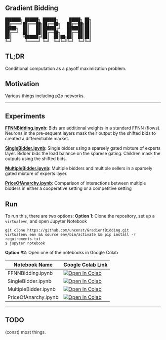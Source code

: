 ## Gradient Bidding

```
███████╗ ██████╗ ██████╗     █████╗ ██╗
██╔════╝██╔═══██╗██╔══██╗   ██╔══██╗██║
█████╗  ██║   ██║██████╔╝   ███████║██║
██╔══╝  ██║   ██║██╔══██╗   ██╔══██║██║
██║     ╚██████╔╝██║  ██║██╗██║  ██║██║
╚═╝      ╚═════╝ ╚═╝  ╚═╝╚═╝╚═╝  ╚═╝╚═╝
```

## TL;DR
Conditional computation as a payoff maximization problem.

## Motivation

Various things including p2p networks.

---

## Experiments

[**FFNNBidding.ipynb**](https://github.com/unconst/GradientBidding/blob/master/FFNNBidding.ipynb): Bids are additional weights in a standard FFNN (flows). Neurons in the pre-sequent layers mask their output by the shifted bids to created a differentiable market.

[**SingleBidder.ipynb**](https://github.com/unconst/GradientBidding/blob/master/Singlebidder.ipynb): Single bidder using a sparsely gated mixture of experts layer. Bidder bids the load balance on the sparese gating. Children mask the outputs using the shifted bids.

[**MultipleBidder.ipynb**](https://github.com/unconst/GradientBidding/blob/master/Multibidder.ipynb): Multiple bidders and multiple sellers in a sparsely gated mixture of experts layer.

[**PriceOfAnarchy.ipynb**](https://github.com/unconst/GradientBidding/blob/master/PriceOfAnarchy.ipynb): Comparison of interactions between multiple bidders in either a cooperative setting or a competitive setting


## Run

To run this, there are two options:
**Option 1**: Clone the repository, set up a `virtualevn`, and open Jupyter Notebook
```
git clone https://github.com/unconst/GradientBidding.git
virtualenv env && source env/bin/activate && pip install -r requirements.txt
$ jupyter notebook
```
**Option #2**: Open one of the notebooks in Google Colab

| **Notebook Name**    | **Google Colab Link**                                                                                                                                                           |
|----------------------|---------------------------------------------------------------------------------------------------------------------------------------------------------------------------------|
| FFNNBidding.ipynb    | [![Open In Colab](https://colab.research.google.com/assets/colab-badge.svg)](https://colab.research.google.com/github/unconst/GradientBidding/blob/master/FFNNBidding.ipynb)    |
| SingleBidder.ipynb   | [![Open In Colab](https://colab.research.google.com/assets/colab-badge.svg)](https://colab.research.google.com/github/unconst/GradientBidding/blob/master/SingleBidder.ipynb)   |
| MultipleBidder.ipynb | [![Open In Colab](https://colab.research.google.com/assets/colab-badge.svg)](https://colab.research.google.com/github/unconst/GradientBidding/blob/master/MultipleBidder.ipynb) |
| PriceOfAnarchy.ipynb | [![Open In Colab](https://colab.research.google.com/assets/colab-badge.svg)](https://colab.research.google.com/github/unconst/GradientBidding/blob/master/PriceOfAnarchy.ipynb) |

---

## TODO 
(const) most things.

